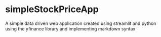 # simpleStockPriceApp
A simple data driven web application created using streamlit and python using the yfinance library and implementing markdown syntax 
